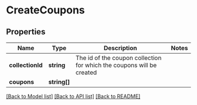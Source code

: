 # CreateCoupons

## Properties
Name | Type | Description | Notes
------------ | ------------- | ------------- | -------------
**collectionId** | **string** | The id of the coupon collection for which the coupons will be created | 
**coupons** | **string[]** |  | 

[[Back to Model list]](../../README.md#documentation-for-models) [[Back to API list]](../../README.md#documentation-for-api-endpoints) [[Back to README]](../../README.md)


